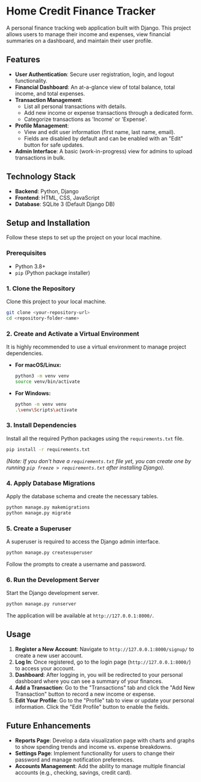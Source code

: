 # Home Credit Finance Tracker

A personal finance tracking web application built with Django. This project allows users to manage their income and expenses, view financial summaries on a dashboard, and maintain their user profile.

## Features

-   **User Authentication**: Secure user registration, login, and logout functionality.
-   **Financial Dashboard**: An at-a-glance view of total balance, total income, and total expenses.
-   **Transaction Management**:
    -   List all personal transactions with details.
    -   Add new income or expense transactions through a dedicated form.
    -   Categorize transactions as 'Income' or 'Expense'.
-   **Profile Management**:
    -   View and edit user information (first name, last name, email).
    -   Fields are disabled by default and can be enabled with an "Edit" button for safe updates.
-   **Admin Interface**: A basic (work-in-progress) view for admins to upload transactions in bulk.

## Technology Stack

-   **Backend**: Python, Django
-   **Frontend**: HTML, CSS, JavaScript
-   **Database**: SQLite 3 (Default Django DB)

## Setup and Installation

Follow these steps to set up the project on your local machine.

### Prerequisites

-   Python 3.8+
-   `pip` (Python package installer)

### 1. Clone the Repository

Clone this project to your local machine.
```bash
git clone <your-repository-url>
cd <repository-folder-name>
```

### 2. Create and Activate a Virtual Environment

It is highly recommended to use a virtual environment to manage project dependencies.

-   **For macOS/Linux:**
    ```bash
    python3 -m venv venv
    source venv/bin/activate
    ```

-   **For Windows:**
    ```bash
    python -m venv venv
    .\venv\Scripts\activate
    ```

### 3. Install Dependencies

Install all the required Python packages using the `requirements.txt` file.
```bash
pip install -r requirements.txt
```
*(Note: If you don't have a `requirements.txt` file yet, you can create one by running `pip freeze > requirements.txt` after installing Django).*

### 4. Apply Database Migrations

Apply the database schema and create the necessary tables.
```bash
python manage.py makemigrations
python manage.py migrate
```

### 5. Create a Superuser

A superuser is required to access the Django admin interface.
```bash
python manage.py createsuperuser
```
Follow the prompts to create a username and password.

### 6. Run the Development Server

Start the Django development server.
```bash
python manage.py runserver
```
The application will be available at `http://127.0.0.1:8000/`.

## Usage

1.  **Register a New Account**: Navigate to `http://127.0.0.1:8000/signup/` to create a new user account.
2.  **Log In**: Once registered, go to the login page (`http://127.0.0.1:8000/`) to access your account.
3.  **Dashboard**: After logging in, you will be redirected to your personal dashboard where you can see a summary of your finances.
4.  **Add a Transaction**: Go to the "Transactions" tab and click the "Add New Transaction" button to record a new income or expense.
5.  **Edit Your Profile**: Go to the "Profile" tab to view or update your personal information. Click the "Edit Profile" button to enable the fields.

## Future Enhancements

-   **Reports Page**: Develop a data visualization page with charts and graphs to show spending trends and income vs. expense breakdowns.
-   **Settings Page**: Implement functionality for users to change their password and manage notification preferences.
-   **Accounts Management**: Add the ability to manage multiple financial accounts (e.g., checking, savings, credit card).
